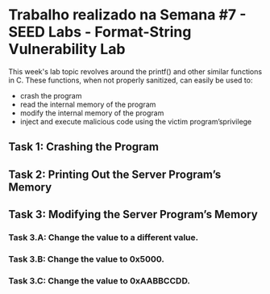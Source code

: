 # Trabalho realizado na Semana #7 - SEED Labs - Format-String Vulnerability Lab

This week's lab topic revolves around the printf() and other similar functions in C. These functions, when not properly sanitized, can easily be used to:
- crash the program
- read the internal memory of the program
- modify the internal memory of the program
- inject and execute malicious code using the victim program’sprivilege

## Task 1: Crashing the Program


## Task 2:  Printing Out the Server Program’s Memory


## Task 3:  Modifying the Server Program’s Memory

### Task 3.A: Change the value to a different value.

### Task 3.B: Change the value to 0x5000.

### Task 3.C: Change the value to 0xAABBCCDD.



